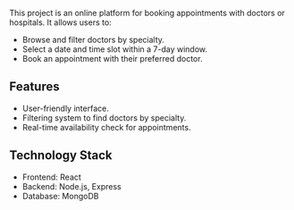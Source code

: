 

This project is an online platform for booking appointments with doctors or hospitals. It allows users to:

- Browse and filter doctors by specialty.
- Select a date and time slot within a 7-day window.
- Book an appointment with their preferred doctor.

## Features

- User-friendly interface.
- Filtering system to find doctors by specialty.
- Real-time availability check for appointments.

## Technology Stack

- Frontend: React
- Backend: Node.js, Express
- Database: MongoDB

